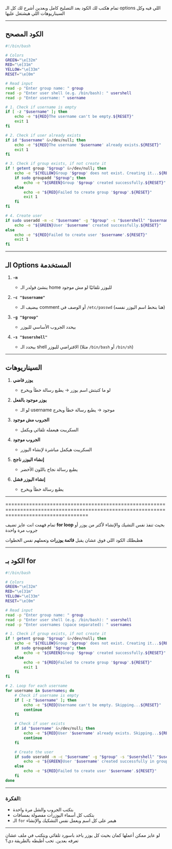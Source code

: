 تمام هكتب لك الكود بعد التصليح كامل وبعدين أشرح لك كل الـ options اللي فيه وكل السيناريوهات اللي هيشتغل عليها

---

## **الكود المصحح**

```bash
#!/bin/bash

# Colors
GREEN="\e[32m"
RED="\e[31m"
YELLOW="\e[33m"
RESET="\e[0m"

# Read input
read -p "Enter group name: " group
read -p "Enter user shell (e.g. /bin/bash): " usershell
read -p "Enter username: " username

# 1. Check if username is empty
if [ -z "$username" ]; then
    echo -e "${RED}The username can't be empty.${RESET}"
    exit 1
fi

# 2. Check if user already exists
if id "$username" &>/dev/null; then
    echo -e "${RED}The username '$username' already exists.${RESET}"
    exit 1
fi

# 3. Check if group exists, if not create it
if ! getent group "$group" &>/dev/null; then
    echo -e "${YELLOW}Group '$group' does not exist. Creating it...${RESET}"
    if sudo groupadd "$group"; then
        echo -e "${GREEN}Group '$group' created successfully.${RESET}"
    else
        echo -e "${RED}Failed to create group '$group'.${RESET}"
        exit 1
    fi
fi

# 4. Create user
if sudo useradd -m -c "$username" -g "$group" -s "$usershell" "$username"; then
    echo -e "${GREEN}User '$username' created successfully.${RESET}"
else
    echo -e "${RED}Failed to create user '$username'.${RESET}"
    exit 1
fi
```

---

## **الـ Options المستخدمة**

1. **`-m`**

   * ينشئ فولدر الـ home لليوزر تلقائيًا لو مش موجود

2. **`-c "$username"`**

   * بيضيف الـ comment أو الوصف في `/etc/passwd` (هنا بنحط اسم اليوزر نفسه)

3. **`-g "$group"`**

   * بيحدد الجروب الأساسي لليوزر

4. **`-s "$usershell"`**

   * بيحدد الـ shell الافتراضي لليوزر (مثلا `/bin/bash` أو `/bin/sh`)

---

## **السيناريوهات**

1. **يوزر فاضي**

   * لو ما كتبتش اسم يوزر → يطبع رسالة خطأ ويخرج

2. **يوزر موجود بالفعل**

   * لو الـ username موجود → يطبع رسالة خطأ ويخرج

3. **الجروب مش موجود**

   * السكريبت هيعمله تلقائي ويكمل

4. **الجروب موجود**

   * السكريبت هيكمل مباشرة لإنشاء اليوزر

5. **إنشاء اليوزر ناجح**

   * يطبع رسالة نجاح باللون الأخضر

6. **إنشاء اليوزر فشل**

   * يطبع رسالة خطأ ويخرج

---

========================================================================================================================================

تمام فهمت انت عايز تضيف **for loop** بحيث تنفذ نفس التشيك والإنشاء لأكتر من يوزر أو جروب مرة واحدة

هظبطلك الكود اللي فوق عشان يقبل **قائمة يوزرات** وتعملهم نفس الخطوات

---

## الكود بـ for

```bash
#!/bin/bash

# Colors
GREEN="\e[32m"
RED="\e[31m"
YELLOW="\e[33m"
RESET="\e[0m"

# Read input
read -p "Enter group name: " group
read -p "Enter user shell (e.g. /bin/bash): " usershell
read -p "Enter usernames (space separated): " usernames

# 1. Check if group exists, if not create it
if ! getent group "$group" &>/dev/null; then
    echo -e "${YELLOW}Group '$group' does not exist. Creating it...${RESET}"
    if sudo groupadd "$group"; then
        echo -e "${GREEN}Group '$group' created successfully.${RESET}"
    else
        echo -e "${RED}Failed to create group '$group'.${RESET}"
        exit 1
    fi
fi

# 2. Loop for each username
for username in $usernames; do
    # Check if username is empty
    if [ -z "$username" ]; then
        echo -e "${RED}Username can't be empty. Skipping...${RESET}"
        continue
    fi

    # Check if user exists
    if id "$username" &>/dev/null; then
        echo -e "${RED}User '$username' already exists. Skipping...${RESET}"
        continue
    fi

    # Create the user
    if sudo useradd -m -c "$username" -g "$group" -s "$usershell" "$username"; then
        echo -e "${GREEN}User '$username' created successfully in group '$group'.${RESET}"
    else
        echo -e "${RED}Failed to create user '$username'.${RESET}"
    fi
done
```

---

### الفكرة:

* بتكتب الجروب والشل مرة واحدة
* بتكتب كل أسماء اليوزرات مفصولة بمسافات
* الـ `for` هيمر على كل اسم ويعمل نفس التشكيك والإنشاء

---

لو عايز ممكن أعملها كمان بحيث كل يوزر ياخد باسورد تلقائي ويتكتب في ملف عشان تعرفه بعدين.
تحب أظبطه بالطريقة دي؟

